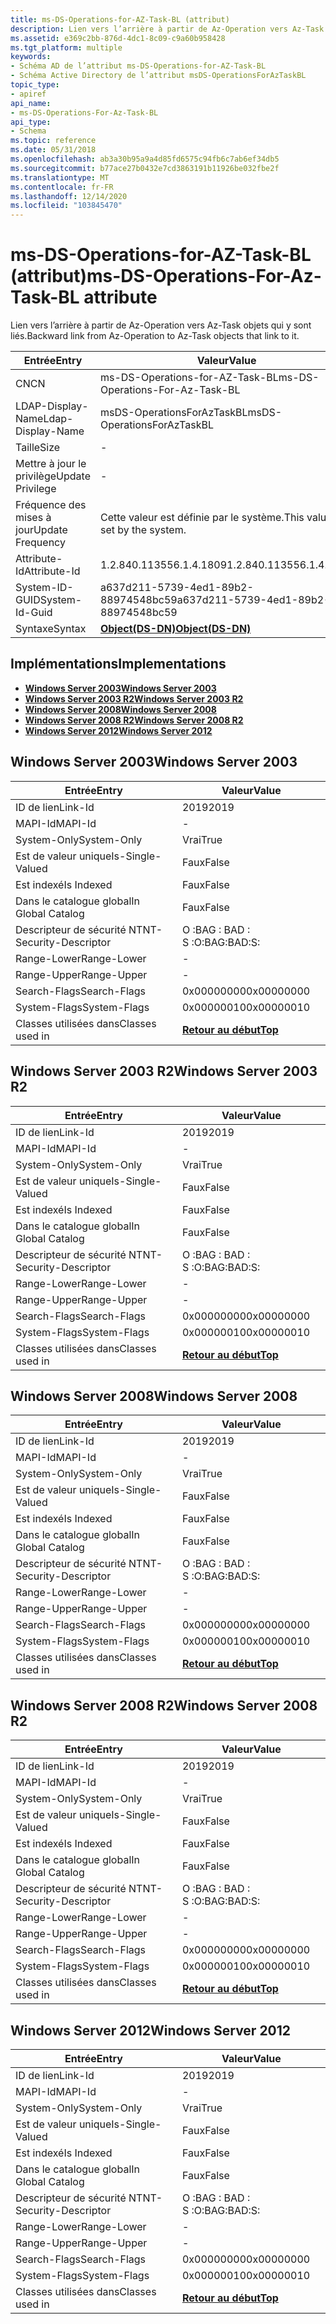 ```yaml
---
title: ms-DS-Operations-for-AZ-Task-BL (attribut)
description: Lien vers l’arrière à partir de Az-Operation vers Az-Task objets qui y sont liés.
ms.assetid: e369c2bb-876d-4dc1-8c09-c9a60b958428
ms.tgt_platform: multiple
keywords:
- Schéma AD de l’attribut ms-DS-Operations-for-AZ-Task-BL
- Schéma Active Directory de l’attribut msDS-OperationsForAzTaskBL
topic_type:
- apiref
api_name:
- ms-DS-Operations-For-Az-Task-BL
api_type:
- Schema
ms.topic: reference
ms.date: 05/31/2018
ms.openlocfilehash: ab3a30b95a9a4d85fd6575c94fb6c7ab6ef34db5
ms.sourcegitcommit: b77ace27b0432e7cd3863191b11926be032fbe2f
ms.translationtype: MT
ms.contentlocale: fr-FR
ms.lasthandoff: 12/14/2020
ms.locfileid: "103845470"
---
```

# <a name="ms-ds-operations-for-az-task-bl-attribute"></a><span data-ttu-id="971a3-105">ms-DS-Operations-for-AZ-Task-BL (attribut)</span><span class="sxs-lookup"><span data-stu-id="971a3-105">ms-DS-Operations-For-Az-Task-BL attribute</span></span>

<span data-ttu-id="971a3-106">Lien vers l’arrière à partir de Az-Operation vers Az-Task objets qui y sont liés.</span><span class="sxs-lookup"><span data-stu-id="971a3-106">Backward link from Az-Operation to Az-Task objects that link to it.</span></span>



| <span data-ttu-id="971a3-107">Entrée</span><span class="sxs-lookup"><span data-stu-id="971a3-107">Entry</span></span> | <span data-ttu-id="971a3-108">Valeur</span><span class="sxs-lookup"><span data-stu-id="971a3-108">Value</span></span> |
|-------------------|-----------------------------------------|
| <span data-ttu-id="971a3-109">CN</span><span class="sxs-lookup"><span data-stu-id="971a3-109">CN</span></span>                | <span data-ttu-id="971a3-110">ms-DS-Operations-for-AZ-Task-BL</span><span class="sxs-lookup"><span data-stu-id="971a3-110">ms-DS-Operations-For-Az-Task-BL</span></span>         |
| <span data-ttu-id="971a3-111">LDAP-Display-Name</span><span class="sxs-lookup"><span data-stu-id="971a3-111">Ldap-Display-Name</span></span> | <span data-ttu-id="971a3-112">msDS-OperationsForAzTaskBL</span><span class="sxs-lookup"><span data-stu-id="971a3-112">msDS-OperationsForAzTaskBL</span></span>              |
| <span data-ttu-id="971a3-113">Taille</span><span class="sxs-lookup"><span data-stu-id="971a3-113">Size</span></span>              | \-                                      |
| <span data-ttu-id="971a3-114">Mettre à jour le privilège</span><span class="sxs-lookup"><span data-stu-id="971a3-114">Update Privilege</span></span>  | \-                                      |
| <span data-ttu-id="971a3-115">Fréquence des mises à jour</span><span class="sxs-lookup"><span data-stu-id="971a3-115">Update Frequency</span></span>  | <span data-ttu-id="971a3-116">Cette valeur est définie par le système.</span><span class="sxs-lookup"><span data-stu-id="971a3-116">This value is set by the system.</span></span>        |
| <span data-ttu-id="971a3-117">Attribute-Id</span><span class="sxs-lookup"><span data-stu-id="971a3-117">Attribute-Id</span></span>      | <span data-ttu-id="971a3-118">1.2.840.113556.1.4.1809</span><span class="sxs-lookup"><span data-stu-id="971a3-118">1.2.840.113556.1.4.1809</span></span>                 |
| <span data-ttu-id="971a3-119">System-ID-GUID</span><span class="sxs-lookup"><span data-stu-id="971a3-119">System-Id-Guid</span></span>    | <span data-ttu-id="971a3-120">a637d211-5739-4ed1-89b2-88974548bc59</span><span class="sxs-lookup"><span data-stu-id="971a3-120">a637d211-5739-4ed1-89b2-88974548bc59</span></span>    |
| <span data-ttu-id="971a3-121">Syntaxe</span><span class="sxs-lookup"><span data-stu-id="971a3-121">Syntax</span></span>            | [<span data-ttu-id="971a3-122">**Object(DS-DN)**</span><span class="sxs-lookup"><span data-stu-id="971a3-122">**Object(DS-DN)**</span></span>](s-object-ds-dn.md) |



## <a name="implementations"></a><span data-ttu-id="971a3-123">Implémentations</span><span class="sxs-lookup"><span data-stu-id="971a3-123">Implementations</span></span>

-   [<span data-ttu-id="971a3-124">**Windows Server 2003**</span><span class="sxs-lookup"><span data-stu-id="971a3-124">**Windows Server 2003**</span></span>](#windows-server-2003)
-   [<span data-ttu-id="971a3-125">**Windows Server 2003 R2**</span><span class="sxs-lookup"><span data-stu-id="971a3-125">**Windows Server 2003 R2**</span></span>](#windows-server-2003-r2)
-   [<span data-ttu-id="971a3-126">**Windows Server 2008**</span><span class="sxs-lookup"><span data-stu-id="971a3-126">**Windows Server 2008**</span></span>](#windows-server-2008)
-   [<span data-ttu-id="971a3-127">**Windows Server 2008 R2**</span><span class="sxs-lookup"><span data-stu-id="971a3-127">**Windows Server 2008 R2**</span></span>](#windows-server-2008-r2)
-   [<span data-ttu-id="971a3-128">**Windows Server 2012**</span><span class="sxs-lookup"><span data-stu-id="971a3-128">**Windows Server 2012**</span></span>](#windows-server-2012)

## <a name="windows-server-2003"></a><span data-ttu-id="971a3-129">Windows Server 2003</span><span class="sxs-lookup"><span data-stu-id="971a3-129">Windows Server 2003</span></span>



| <span data-ttu-id="971a3-130">Entrée</span><span class="sxs-lookup"><span data-stu-id="971a3-130">Entry</span></span> | <span data-ttu-id="971a3-131">Valeur</span><span class="sxs-lookup"><span data-stu-id="971a3-131">Value</span></span> |
|------------------------|---------------------------------|
| <span data-ttu-id="971a3-132">ID de lien</span><span class="sxs-lookup"><span data-stu-id="971a3-132">Link-Id</span></span>                | <span data-ttu-id="971a3-133">2019</span><span class="sxs-lookup"><span data-stu-id="971a3-133">2019</span></span>                            |
| <span data-ttu-id="971a3-134">MAPI-Id</span><span class="sxs-lookup"><span data-stu-id="971a3-134">MAPI-Id</span></span>                | \-                              |
| <span data-ttu-id="971a3-135">System-Only</span><span class="sxs-lookup"><span data-stu-id="971a3-135">System-Only</span></span>            | <span data-ttu-id="971a3-136">Vrai</span><span class="sxs-lookup"><span data-stu-id="971a3-136">True</span></span>                            |
| <span data-ttu-id="971a3-137">Est de valeur unique</span><span class="sxs-lookup"><span data-stu-id="971a3-137">Is-Single-Valued</span></span>       | <span data-ttu-id="971a3-138">Faux</span><span class="sxs-lookup"><span data-stu-id="971a3-138">False</span></span>                           |
| <span data-ttu-id="971a3-139">Est indexé</span><span class="sxs-lookup"><span data-stu-id="971a3-139">Is Indexed</span></span>             | <span data-ttu-id="971a3-140">Faux</span><span class="sxs-lookup"><span data-stu-id="971a3-140">False</span></span>                           |
| <span data-ttu-id="971a3-141">Dans le catalogue global</span><span class="sxs-lookup"><span data-stu-id="971a3-141">In Global Catalog</span></span>      | <span data-ttu-id="971a3-142">Faux</span><span class="sxs-lookup"><span data-stu-id="971a3-142">False</span></span>                           |
| <span data-ttu-id="971a3-143">Descripteur de sécurité NT</span><span class="sxs-lookup"><span data-stu-id="971a3-143">NT-Security-Descriptor</span></span> | <span data-ttu-id="971a3-144">O :BAG : BAD : S :</span><span class="sxs-lookup"><span data-stu-id="971a3-144">O:BAG:BAD:S:</span></span>                    |
| <span data-ttu-id="971a3-145">Range-Lower</span><span class="sxs-lookup"><span data-stu-id="971a3-145">Range-Lower</span></span>            | \-                              |
| <span data-ttu-id="971a3-146">Range-Upper</span><span class="sxs-lookup"><span data-stu-id="971a3-146">Range-Upper</span></span>            | \-                              |
| <span data-ttu-id="971a3-147">Search-Flags</span><span class="sxs-lookup"><span data-stu-id="971a3-147">Search-Flags</span></span>           | <span data-ttu-id="971a3-148">0x00000000</span><span class="sxs-lookup"><span data-stu-id="971a3-148">0x00000000</span></span>                      |
| <span data-ttu-id="971a3-149">System-Flags</span><span class="sxs-lookup"><span data-stu-id="971a3-149">System-Flags</span></span>           | <span data-ttu-id="971a3-150">0x00000010</span><span class="sxs-lookup"><span data-stu-id="971a3-150">0x00000010</span></span>                      |
| <span data-ttu-id="971a3-151">Classes utilisées dans</span><span class="sxs-lookup"><span data-stu-id="971a3-151">Classes used in</span></span>        | [<span data-ttu-id="971a3-152">**Retour au début**</span><span class="sxs-lookup"><span data-stu-id="971a3-152">**Top**</span></span>](c-top.md)<br/> |



## <a name="windows-server-2003-r2"></a><span data-ttu-id="971a3-153">Windows Server 2003 R2</span><span class="sxs-lookup"><span data-stu-id="971a3-153">Windows Server 2003 R2</span></span>



| <span data-ttu-id="971a3-154">Entrée</span><span class="sxs-lookup"><span data-stu-id="971a3-154">Entry</span></span> | <span data-ttu-id="971a3-155">Valeur</span><span class="sxs-lookup"><span data-stu-id="971a3-155">Value</span></span> |
|------------------------|---------------------------------|
| <span data-ttu-id="971a3-156">ID de lien</span><span class="sxs-lookup"><span data-stu-id="971a3-156">Link-Id</span></span>                | <span data-ttu-id="971a3-157">2019</span><span class="sxs-lookup"><span data-stu-id="971a3-157">2019</span></span>                            |
| <span data-ttu-id="971a3-158">MAPI-Id</span><span class="sxs-lookup"><span data-stu-id="971a3-158">MAPI-Id</span></span>                | \-                              |
| <span data-ttu-id="971a3-159">System-Only</span><span class="sxs-lookup"><span data-stu-id="971a3-159">System-Only</span></span>            | <span data-ttu-id="971a3-160">Vrai</span><span class="sxs-lookup"><span data-stu-id="971a3-160">True</span></span>                            |
| <span data-ttu-id="971a3-161">Est de valeur unique</span><span class="sxs-lookup"><span data-stu-id="971a3-161">Is-Single-Valued</span></span>       | <span data-ttu-id="971a3-162">Faux</span><span class="sxs-lookup"><span data-stu-id="971a3-162">False</span></span>                           |
| <span data-ttu-id="971a3-163">Est indexé</span><span class="sxs-lookup"><span data-stu-id="971a3-163">Is Indexed</span></span>             | <span data-ttu-id="971a3-164">Faux</span><span class="sxs-lookup"><span data-stu-id="971a3-164">False</span></span>                           |
| <span data-ttu-id="971a3-165">Dans le catalogue global</span><span class="sxs-lookup"><span data-stu-id="971a3-165">In Global Catalog</span></span>      | <span data-ttu-id="971a3-166">Faux</span><span class="sxs-lookup"><span data-stu-id="971a3-166">False</span></span>                           |
| <span data-ttu-id="971a3-167">Descripteur de sécurité NT</span><span class="sxs-lookup"><span data-stu-id="971a3-167">NT-Security-Descriptor</span></span> | <span data-ttu-id="971a3-168">O :BAG : BAD : S :</span><span class="sxs-lookup"><span data-stu-id="971a3-168">O:BAG:BAD:S:</span></span>                    |
| <span data-ttu-id="971a3-169">Range-Lower</span><span class="sxs-lookup"><span data-stu-id="971a3-169">Range-Lower</span></span>            | \-                              |
| <span data-ttu-id="971a3-170">Range-Upper</span><span class="sxs-lookup"><span data-stu-id="971a3-170">Range-Upper</span></span>            | \-                              |
| <span data-ttu-id="971a3-171">Search-Flags</span><span class="sxs-lookup"><span data-stu-id="971a3-171">Search-Flags</span></span>           | <span data-ttu-id="971a3-172">0x00000000</span><span class="sxs-lookup"><span data-stu-id="971a3-172">0x00000000</span></span>                      |
| <span data-ttu-id="971a3-173">System-Flags</span><span class="sxs-lookup"><span data-stu-id="971a3-173">System-Flags</span></span>           | <span data-ttu-id="971a3-174">0x00000010</span><span class="sxs-lookup"><span data-stu-id="971a3-174">0x00000010</span></span>                      |
| <span data-ttu-id="971a3-175">Classes utilisées dans</span><span class="sxs-lookup"><span data-stu-id="971a3-175">Classes used in</span></span>        | [<span data-ttu-id="971a3-176">**Retour au début**</span><span class="sxs-lookup"><span data-stu-id="971a3-176">**Top**</span></span>](c-top.md)<br/> |



## <a name="windows-server-2008"></a><span data-ttu-id="971a3-177">Windows Server 2008</span><span class="sxs-lookup"><span data-stu-id="971a3-177">Windows Server 2008</span></span>



| <span data-ttu-id="971a3-178">Entrée</span><span class="sxs-lookup"><span data-stu-id="971a3-178">Entry</span></span> | <span data-ttu-id="971a3-179">Valeur</span><span class="sxs-lookup"><span data-stu-id="971a3-179">Value</span></span> |
|------------------------|---------------------------------|
| <span data-ttu-id="971a3-180">ID de lien</span><span class="sxs-lookup"><span data-stu-id="971a3-180">Link-Id</span></span>                | <span data-ttu-id="971a3-181">2019</span><span class="sxs-lookup"><span data-stu-id="971a3-181">2019</span></span>                            |
| <span data-ttu-id="971a3-182">MAPI-Id</span><span class="sxs-lookup"><span data-stu-id="971a3-182">MAPI-Id</span></span>                | \-                              |
| <span data-ttu-id="971a3-183">System-Only</span><span class="sxs-lookup"><span data-stu-id="971a3-183">System-Only</span></span>            | <span data-ttu-id="971a3-184">Vrai</span><span class="sxs-lookup"><span data-stu-id="971a3-184">True</span></span>                            |
| <span data-ttu-id="971a3-185">Est de valeur unique</span><span class="sxs-lookup"><span data-stu-id="971a3-185">Is-Single-Valued</span></span>       | <span data-ttu-id="971a3-186">Faux</span><span class="sxs-lookup"><span data-stu-id="971a3-186">False</span></span>                           |
| <span data-ttu-id="971a3-187">Est indexé</span><span class="sxs-lookup"><span data-stu-id="971a3-187">Is Indexed</span></span>             | <span data-ttu-id="971a3-188">Faux</span><span class="sxs-lookup"><span data-stu-id="971a3-188">False</span></span>                           |
| <span data-ttu-id="971a3-189">Dans le catalogue global</span><span class="sxs-lookup"><span data-stu-id="971a3-189">In Global Catalog</span></span>      | <span data-ttu-id="971a3-190">Faux</span><span class="sxs-lookup"><span data-stu-id="971a3-190">False</span></span>                           |
| <span data-ttu-id="971a3-191">Descripteur de sécurité NT</span><span class="sxs-lookup"><span data-stu-id="971a3-191">NT-Security-Descriptor</span></span> | <span data-ttu-id="971a3-192">O :BAG : BAD : S :</span><span class="sxs-lookup"><span data-stu-id="971a3-192">O:BAG:BAD:S:</span></span>                    |
| <span data-ttu-id="971a3-193">Range-Lower</span><span class="sxs-lookup"><span data-stu-id="971a3-193">Range-Lower</span></span>            | \-                              |
| <span data-ttu-id="971a3-194">Range-Upper</span><span class="sxs-lookup"><span data-stu-id="971a3-194">Range-Upper</span></span>            | \-                              |
| <span data-ttu-id="971a3-195">Search-Flags</span><span class="sxs-lookup"><span data-stu-id="971a3-195">Search-Flags</span></span>           | <span data-ttu-id="971a3-196">0x00000000</span><span class="sxs-lookup"><span data-stu-id="971a3-196">0x00000000</span></span>                      |
| <span data-ttu-id="971a3-197">System-Flags</span><span class="sxs-lookup"><span data-stu-id="971a3-197">System-Flags</span></span>           | <span data-ttu-id="971a3-198">0x00000010</span><span class="sxs-lookup"><span data-stu-id="971a3-198">0x00000010</span></span>                      |
| <span data-ttu-id="971a3-199">Classes utilisées dans</span><span class="sxs-lookup"><span data-stu-id="971a3-199">Classes used in</span></span>        | [<span data-ttu-id="971a3-200">**Retour au début**</span><span class="sxs-lookup"><span data-stu-id="971a3-200">**Top**</span></span>](c-top.md)<br/> |



## <a name="windows-server-2008-r2"></a><span data-ttu-id="971a3-201">Windows Server 2008 R2</span><span class="sxs-lookup"><span data-stu-id="971a3-201">Windows Server 2008 R2</span></span>



| <span data-ttu-id="971a3-202">Entrée</span><span class="sxs-lookup"><span data-stu-id="971a3-202">Entry</span></span> | <span data-ttu-id="971a3-203">Valeur</span><span class="sxs-lookup"><span data-stu-id="971a3-203">Value</span></span> |
|------------------------|---------------------------------|
| <span data-ttu-id="971a3-204">ID de lien</span><span class="sxs-lookup"><span data-stu-id="971a3-204">Link-Id</span></span>                | <span data-ttu-id="971a3-205">2019</span><span class="sxs-lookup"><span data-stu-id="971a3-205">2019</span></span>                            |
| <span data-ttu-id="971a3-206">MAPI-Id</span><span class="sxs-lookup"><span data-stu-id="971a3-206">MAPI-Id</span></span>                | \-                              |
| <span data-ttu-id="971a3-207">System-Only</span><span class="sxs-lookup"><span data-stu-id="971a3-207">System-Only</span></span>            | <span data-ttu-id="971a3-208">Vrai</span><span class="sxs-lookup"><span data-stu-id="971a3-208">True</span></span>                            |
| <span data-ttu-id="971a3-209">Est de valeur unique</span><span class="sxs-lookup"><span data-stu-id="971a3-209">Is-Single-Valued</span></span>       | <span data-ttu-id="971a3-210">Faux</span><span class="sxs-lookup"><span data-stu-id="971a3-210">False</span></span>                           |
| <span data-ttu-id="971a3-211">Est indexé</span><span class="sxs-lookup"><span data-stu-id="971a3-211">Is Indexed</span></span>             | <span data-ttu-id="971a3-212">Faux</span><span class="sxs-lookup"><span data-stu-id="971a3-212">False</span></span>                           |
| <span data-ttu-id="971a3-213">Dans le catalogue global</span><span class="sxs-lookup"><span data-stu-id="971a3-213">In Global Catalog</span></span>      | <span data-ttu-id="971a3-214">Faux</span><span class="sxs-lookup"><span data-stu-id="971a3-214">False</span></span>                           |
| <span data-ttu-id="971a3-215">Descripteur de sécurité NT</span><span class="sxs-lookup"><span data-stu-id="971a3-215">NT-Security-Descriptor</span></span> | <span data-ttu-id="971a3-216">O :BAG : BAD : S :</span><span class="sxs-lookup"><span data-stu-id="971a3-216">O:BAG:BAD:S:</span></span>                    |
| <span data-ttu-id="971a3-217">Range-Lower</span><span class="sxs-lookup"><span data-stu-id="971a3-217">Range-Lower</span></span>            | \-                              |
| <span data-ttu-id="971a3-218">Range-Upper</span><span class="sxs-lookup"><span data-stu-id="971a3-218">Range-Upper</span></span>            | \-                              |
| <span data-ttu-id="971a3-219">Search-Flags</span><span class="sxs-lookup"><span data-stu-id="971a3-219">Search-Flags</span></span>           | <span data-ttu-id="971a3-220">0x00000000</span><span class="sxs-lookup"><span data-stu-id="971a3-220">0x00000000</span></span>                      |
| <span data-ttu-id="971a3-221">System-Flags</span><span class="sxs-lookup"><span data-stu-id="971a3-221">System-Flags</span></span>           | <span data-ttu-id="971a3-222">0x00000010</span><span class="sxs-lookup"><span data-stu-id="971a3-222">0x00000010</span></span>                      |
| <span data-ttu-id="971a3-223">Classes utilisées dans</span><span class="sxs-lookup"><span data-stu-id="971a3-223">Classes used in</span></span>        | [<span data-ttu-id="971a3-224">**Retour au début**</span><span class="sxs-lookup"><span data-stu-id="971a3-224">**Top**</span></span>](c-top.md)<br/> |



## <a name="windows-server-2012"></a><span data-ttu-id="971a3-225">Windows Server 2012</span><span class="sxs-lookup"><span data-stu-id="971a3-225">Windows Server 2012</span></span>



| <span data-ttu-id="971a3-226">Entrée</span><span class="sxs-lookup"><span data-stu-id="971a3-226">Entry</span></span> | <span data-ttu-id="971a3-227">Valeur</span><span class="sxs-lookup"><span data-stu-id="971a3-227">Value</span></span> |
|------------------------|---------------------------------|
| <span data-ttu-id="971a3-228">ID de lien</span><span class="sxs-lookup"><span data-stu-id="971a3-228">Link-Id</span></span>                | <span data-ttu-id="971a3-229">2019</span><span class="sxs-lookup"><span data-stu-id="971a3-229">2019</span></span>                            |
| <span data-ttu-id="971a3-230">MAPI-Id</span><span class="sxs-lookup"><span data-stu-id="971a3-230">MAPI-Id</span></span>                | \-                              |
| <span data-ttu-id="971a3-231">System-Only</span><span class="sxs-lookup"><span data-stu-id="971a3-231">System-Only</span></span>            | <span data-ttu-id="971a3-232">Vrai</span><span class="sxs-lookup"><span data-stu-id="971a3-232">True</span></span>                            |
| <span data-ttu-id="971a3-233">Est de valeur unique</span><span class="sxs-lookup"><span data-stu-id="971a3-233">Is-Single-Valued</span></span>       | <span data-ttu-id="971a3-234">Faux</span><span class="sxs-lookup"><span data-stu-id="971a3-234">False</span></span>                           |
| <span data-ttu-id="971a3-235">Est indexé</span><span class="sxs-lookup"><span data-stu-id="971a3-235">Is Indexed</span></span>             | <span data-ttu-id="971a3-236">Faux</span><span class="sxs-lookup"><span data-stu-id="971a3-236">False</span></span>                           |
| <span data-ttu-id="971a3-237">Dans le catalogue global</span><span class="sxs-lookup"><span data-stu-id="971a3-237">In Global Catalog</span></span>      | <span data-ttu-id="971a3-238">Faux</span><span class="sxs-lookup"><span data-stu-id="971a3-238">False</span></span>                           |
| <span data-ttu-id="971a3-239">Descripteur de sécurité NT</span><span class="sxs-lookup"><span data-stu-id="971a3-239">NT-Security-Descriptor</span></span> | <span data-ttu-id="971a3-240">O :BAG : BAD : S :</span><span class="sxs-lookup"><span data-stu-id="971a3-240">O:BAG:BAD:S:</span></span>                    |
| <span data-ttu-id="971a3-241">Range-Lower</span><span class="sxs-lookup"><span data-stu-id="971a3-241">Range-Lower</span></span>            | \-                              |
| <span data-ttu-id="971a3-242">Range-Upper</span><span class="sxs-lookup"><span data-stu-id="971a3-242">Range-Upper</span></span>            | \-                              |
| <span data-ttu-id="971a3-243">Search-Flags</span><span class="sxs-lookup"><span data-stu-id="971a3-243">Search-Flags</span></span>           | <span data-ttu-id="971a3-244">0x00000000</span><span class="sxs-lookup"><span data-stu-id="971a3-244">0x00000000</span></span>                      |
| <span data-ttu-id="971a3-245">System-Flags</span><span class="sxs-lookup"><span data-stu-id="971a3-245">System-Flags</span></span>           | <span data-ttu-id="971a3-246">0x00000010</span><span class="sxs-lookup"><span data-stu-id="971a3-246">0x00000010</span></span>                      |
| <span data-ttu-id="971a3-247">Classes utilisées dans</span><span class="sxs-lookup"><span data-stu-id="971a3-247">Classes used in</span></span>        | [<span data-ttu-id="971a3-248">**Retour au début**</span><span class="sxs-lookup"><span data-stu-id="971a3-248">**Top**</span></span>](c-top.md)<br/> |



 

 





